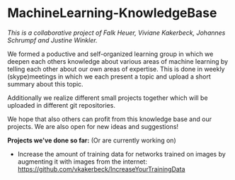# MachineLearning-KnowledgeBase
*This is a collaborative project of Falk Heuer, Viviane Kakerbeck, Johannes Schrumpf and Justine Winkler.*

We formed a poductive and self-organized learning group in which we deepen each others knowledge about various areas of machine learning
by telling each other about our own areas of expertise. This is done in weekly (skype)meetings in which we each present a topic and
upload a short summary about this topic.

Additionally we realize different small projects together which will be uploaded in different git repositories.

We hope that also others can profit from this knowledge base and our projects. We are also open for new ideas and suggestions!


**Projects we've done so far:** (Or are currently working on)
- Increase the amount of training data for networks trained on images by augmenting it with images from the internet: https://github.com/vkakerbeck/IncreaseYourTrainingData
